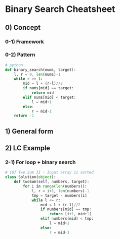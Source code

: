 # Binary Search Cheatsheet

## 0) Concept  

### 0-1) Framework

### 0-2) Pattern
```python
# python
def binary_search(nums, target):
    l, r = 0, len(nums)-1
    while r >= l:
        mid = l + (r-l)//2
        if nums[mid] == target:
            return mid 
        elif nums[mid] < target:
            l = mid+1
        else:
            r = mid-1 
    return -1

```

## 1) General form

## 2) LC Example

### 2-1) For loop + binary search
```python
# 167 Two Sum II - Input array is sorted
class Solution(object):
    def twoSum(self, numbers, target):
        for i in range(len(numbers)):
            l, r = i+1, len(numbers)-1
            tmp = target - numbers[i]
            while l <= r:
                mid = l + (r-l)//2
                if numbers[mid] == tmp:
                    return [i+1, mid+1]
                elif numbers[mid] < tmp:
                    l = mid+1
                else:
                    r = mid-1
```
